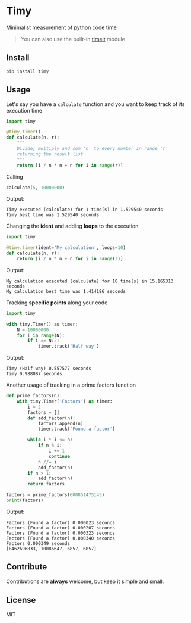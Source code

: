 # Timy

Minimalist measurement of python code time
> You can also use the built-in [timeit](https://docs.python.org/2.7/library/timeit.html) module

## Install
```
pip install timy
```

## Usage
Let's say you have a `calculate` function and you want to keep track of its execution time
```python
import timy

@timy.timer()
def calculate(n, r):
    """
    Divide, multiply and sum 'n' to every number in range 'r'
    returning the result list
    """
    return [i / n * n + n for i in range(r)]
```

Calling

```python
calculate(5, 10000000)
```

Output:

```
Timy executed (calculate) for 1 time(s) in 1.529540 seconds
Timy best time was 1.529540 seconds
```

Changing the **ident** and adding **loops** to the execution

```python
import timy

@timy.timer(ident='My calculation', loops=10)
def calculate(n, r):
    return [i / n * n + n for i in range(r)]
```

Output:

```
My calculation executed (calculate) for 10 time(s) in 15.165313 seconds
My calculation best time was 1.414186 seconds
```

Tracking **specific points** along your code

```python
import timy

with timy.Timer() as timer:
    N = 10000000
    for i in range(N):
        if i == N/2:
            timer.track('Half way')
```

Output:

```
Timy (Half way) 0.557577 seconds
Timy 0.988087 seconds
```

Another usage of tracking in a prime factors function

```python
def prime_factors(n):
    with timy.Timer('Factors') as timer:
        i = 2
        factors = []
        def add_factor(n):
            factors.append(n)
            timer.track('Found a factor')

        while i * i <= n:
            if n % i:
                i += 1
                continue
            n //= i
            add_factor(n)
        if n > 1:
            add_factor(n)
        return factors

factors = prime_factors(600851475143)
print(factors)
```

Output:

```
Factors (Found a factor) 0.000023 seconds
Factors (Found a factor) 0.000207 seconds
Factors (Found a factor) 0.000323 seconds
Factors (Found a factor) 0.000340 seconds
Factors 0.000349 seconds
[8462696833, 10086647, 6857, 6857]
```

## Contribute
Contributions are **always** welcome, but keep it simple and small.

## License
MIT
